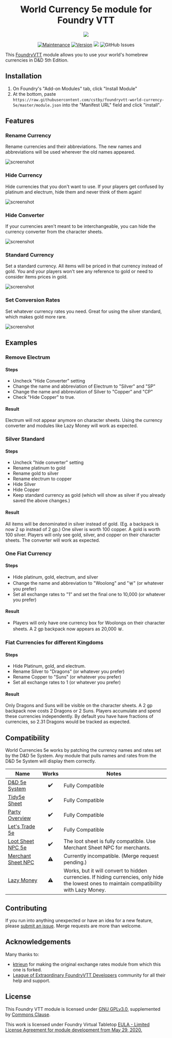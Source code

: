 <h1 align="center">World Currency 5e module for Foundry VTT</h1>

<p align="center">
<img src="https://gitlab.com/uploads/-/system/project/avatar/9199873/fvtt-solid-512.png?width=64" />
</p>
<p align="center">
<a href="https://github.com/cstby/foundryvtt-world-currency-5e"><img src="https://img.shields.io/badge/Maintained%3F-yes-green.svg" alt="Maintenance"></a>
<a href="https://github.com/cstby/foundryvtt-world-currency-5e"><img src="https://img.shields.io/github/v/release/cstby/foundryvtt-world-currency-5e.svg" alt="Version"></a>
<a href="https://foundryvtt.com/releases/"><img src="https://img.shields.io/endpoint?url=https://foundryshields.com/version?url=https://raw.githubusercontent.com/cstby/foundryvtt-world-currency-5e/master/module.json"></a>
 <img alt="GitHub Issues" src="https://img.shields.io/github/issues/cstby/foundryvtt-world-currency-5e">
</p>


This [FoundryVTT](https://foundryvtt.com) module allows you to use your world's homebrew currencies in D&D 5th Edition.

## Installation

1. On Foundry's "Add-on Modules" tab, click "Install Module"
2. At the bottom, paste `https://raw.githubusercontent.com/cstby/foundryvtt-world-currency-5e/master/module.json` into the "Manifest URL" field and click "install".

## Features

### Rename Currency

Rename currencies and their abbreviations. The new names and abbreviations will be used wherever the old names appeared.

![screenshot](./images/rename-currency.png)

### Hide Currency

Hide currencies that you don't want to use. If your players get confused by platinum and electrum, hide them and never think of them again!

![screenshot](./images/hide-currency.png)


### Hide Converter

If your currencies aren't meant to be interchangeable, you can hide the currency converter from the character sheets.

![screenshot](./images/hide-converter.png)

### Standard Currency

Set a standard currency. All items will be priced in that currency instead of gold. You and your players won't see any reference to gold or need to consider items prices in gold.

![screenshot](./images/standard-currency.png)

### Set Conversion Rates

Set whatever currency rates you need. Great for using the silver standard, which makes gold more rare.

![screenshot](./images/conversion-rates.png)


## Examples

### Remove Electrum

#### Steps

- Uncheck "Hide Converter" setting
- Change the name and abbreviation of Electrum to "Silver" and "SP"
- Change the name and abbreviation of Silver to "Copper" and "CP"
- Check "Hide Copper" to true.

#### Result

Electrum will not appear anymore on character sheets. Using the currency converter and modules like Lazy Money will work as expected.



### Silver Standard

#### Steps

- Uncheck "hide converter" setting
- Rename platinum to gold
- Rename gold to silver
- Rename electrum to copper
- Hide Silver
- Hide Copper
- Keep standard currency as gold (which will show as silver if you already saved the above changes.)

#### Result

All items will be denominated in silver instead of gold. (Eg. a backpack is now 2 sp instead of 2 gp.) One silver is worth 100 copper. A gold is worth 100 silver. Players will only see gold, silver, and copper on their character sheets. The converter will work as expected.



### One Fiat Currency

#### Steps

- Hide platinum, gold, electrum, and silver
- Change the name and abbreviation to "Woolong" and "￦" (or whatever you prefer)
- Set all exchange rates to "1" and set the final one to 10,000 (or whatever you prefer)

#### Result

- Players will only have one currency box for Woolongs on their character sheets. A 2 gp backpack now appears as 20,000 ￦.

  

### Fiat Currencies for different Kingdoms

#### Steps

- Hide Platinum, gold, and electrum.
- Rename Silver to "Dragons" (or whatever you prefer)
- Rename Copper to "Suns" (or whatever you prefer)
- Set all exchange rates to 1 (or whatever you prefer)

#### Result

Only Dragons and Suns will be visible on the character sheets. A 2 gp backpack now costs 2 Dragons or 2 Suns. Players accumulate and spend these currencies independently. By default you have have fractions of currencies, so 2.31 Dragons would be tracked as expected.





## Compatibility

World Currencies 5e works by patching the currency names and rates set by the D&D 5e System. Any module that pulls names and rates from the D&D 5e System will display them correctly.

| **Name**                                                                                         |       Works        | Notes                                                                                                                               |
| ------------------------------------------------------------------------------------------------ | :----------------: | ----------------------------------------------------------------------------------------------------------------------------------- |
| [D&D 5e System](https://gitlab.com/foundrynet/dnd5e)                          | :heavy_check_mark: | Fully Compatible                                                                        |
| [Tidy5e Sheet](https://github.com/sdenec/tidy5e-sheet)                          | :heavy_check_mark: | Fully Compatible                                                       |
| [Party Overview](https://github.com/sdenec/tidy5e-sheet)                          | :heavy_check_mark: | Fully Compatible                                                                        |
| [Let's Trade 5e](https://github.com/KageJittai/lets-trade-5e)                          | :heavy_check_mark: | Fully Compatible                                                         |
| [Loot Sheet NPC 5e](https://github.com/jopeek/fvtt-loot-sheet-npc-5e)                          | :heavy_check_mark: | The loot sheet is fully compatible. Use Merchant Sheet NPC for merchants.                                                                        |
| [Merchant Sheet NPC](https://github.com/whelan/fvtt-merchant-sheet-npc)                          | :warning: | Currently incompatible. (Merge request pending.)                                                                    |
| [Lazy Money](https://github.com/whelan/fvtt-merchant-sheet-npc)                          | :warning: | Works, but it will convert to hidden currencies. If hiding currencies, only hide the lowest ones to maintain compatibility with Lazy Money.                                                    |



## Contributing

If you run into anything unexpected or have an idea for a new feature, please [submit an issue](https://github.com/cstby/world-currency-5e/issues). Merge requests are more than welcome.



## Acknowledgements

Many thanks to:

- [ktrieun](https://github.com/ktrieun) for making the original exchange rates module from which this one is forked.
- [League of Extraordinary FoundryVTT Developers](https://forums.forge-vtt.com/c/package-development/11) community for all their help and support.



## License

This Foundry VTT module is licensed under [GNU GPLv3.0](https://www.gnu.org/licenses/gpl-3.0.en.html), supplemented by [Commons Clause](https://commonsclause.com/).

This work is licensed under Foundry Virtual Tabletop [EULA - Limited License Agreement for module development from May 29, 2020.](https://foundryvtt.com/article/license/)


